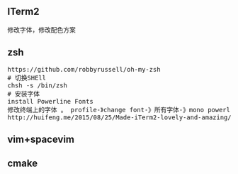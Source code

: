 
ITerm2
---------------------------
修改字体，修改配色方案

zsh
---------------------------
<pre>
https://github.com/robbyrussell/oh-my-zsh
# 切换SHEll
chsh -s /bin/zsh
# 安装字体
install Powerline Fonts 
修改终端上的字体 。 profile-》change font-》所有字体-》mono powerline
http://huifeng.me/2015/08/25/Made-iTerm2-lovely-and-amazing/
</pre>

vim+spacevim
---------------------------

cmake
---------------------------
